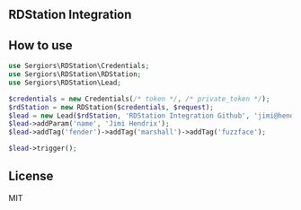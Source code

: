 RDStation Integration
---------------------


How to use
----------

```php
use Sergiors\RDStation\Credentials;
use Sergiors\RDStation\RDStation;
use Sergiors\RDStation\Lead;

$credentials = new Credentials(/* token */, /* private_token */);
$rdStation = new RDStation($credentials, $request);
$lead = new Lead($rdStation, 'RDStation Integration Github', 'jimi@hendrix.com');
$lead->addParam('name', 'Jimi Hendrix');
$lead->addTag('fender')->addTag('marshall')->addTag('fuzzface');

$lead->trigger();
```

License
-------
MIT
